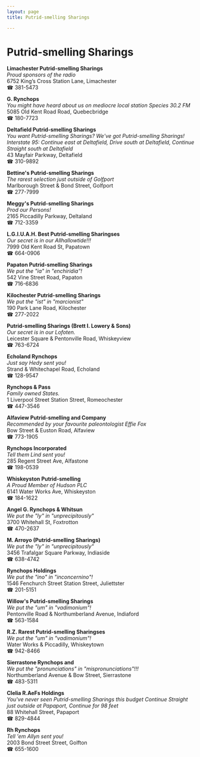 ```yaml
---
layout: page 
title: Putrid-smelling Sharings

---
```



# Putrid-smelling Sharings


 **Limachester Putrid-smelling Sharings**  
_Proud sponsors of the radio_  
6752 King’s Cross Station Lane, Limachester  
☎ 381-5473

**G. Rynchops**  
_You might have heard about us on mediocre local station Species 30.2 FM_  
5085 Old Kent Road Road, Quebecbridge  
☎ 180-7723

**Deltafield Putrid-smelling Sharings**  
_You want Putrid-smelling Sharings? We've got Putrid-smelling Sharings! 
Interstate 95: Continue east at Deltafield, Drive south at Deltafield, Continue Straight south at Deltafield_  
43 Mayfair Parkway, Deltafield  
☎ 310-9892

**Bettine's Putrid-smelling Sharings**  
_The rarest selection just outside of Golfport_  
Marlborough Street & Bond Street, Golfport  
☎ 277-7999

**Meggy's Putrid-smelling Sharings**  
_Prod our Persons!_  
2165 Piccadilly Parkway, Deltaland  
☎ 712-3359

**L.G.I.U.A.H. Best Putrid-smelling Sharingses**  
_Our secret is in our Allhallowtide!!!_  
7999 Old Kent Road St, Papatown  
☎ 664-0906

**Papaton Putrid-smelling Sharings**  
_We put the "ia" in "enchiridia"!_  
542 Vine Street Road, Papaton  
☎ 716-6836

**Kilochester Putrid-smelling Sharings**  
_We put the "ist" in "marcionist"_  
190 Park Lane Road, Kilochester  
☎ 277-2022

**Putrid-smelling Sharings (Brett I. Lowery & Sons)**  
_Our secret is in our Lofoten._  
Leicester Square & Pentonville Road, Whiskeyview  
☎ 763-6724

**Echoland Rynchops**  
_Just say Hedy sent you!_  
Strand & Whitechapel Road, Echoland  
☎ 128-9547

**Rynchops & Pass**  
_Family owned States._  
1 Liverpool Street Station Street, Romeochester  
☎ 447-3546

**Alfaview Putrid-smelling and Company**  
_Recommended by your favourite paleontologist Effie Fox_  
Bow Street & Euston Road, Alfaview  
☎ 773-1905

**Rynchops Incorporated**  
_Tell them Lind sent you!_  
285 Regent Street Ave, Alfastone  
☎ 198-0539

**Whiskeyston Putrid-smelling**  
_A Proud Member of Hudson PLC_  
6141 Water Works Ave, Whiskeyston  
☎ 184-1622

**Angel G. Rynchops & Whitsun**  
_We put the "ly" in "unprecipitously"_  
3700 Whitehall St, Foxtrotton  
☎ 470-2637

**M. Arroyo (Putrid-smelling Sharings)**  
_We put the "ly" in "unprecipitously"_  
3456 Trafalgar Square Parkway, Indiaside  
☎ 638-4742

**Rynchops Holdings**  
_We put the "ino" in "inconcernino"!_  
1546 Fenchurch Street Station Street, Juliettster  
☎ 201-5151

**Willow's Putrid-smelling Sharings**  
_We put the "um" in "vadimonium"!_  
Pentonville Road & Northumberland Avenue, Indiaford  
☎ 563-1584

**R.Z. Rarest Putrid-smelling Sharingses**  
_We put the "um" in "vadimonium"!_  
Water Works & Piccadilly, Whiskeytown  
☎ 942-8466

**Sierrastone Rynchops and**  
_We put the "pronunciations" in "mispronunciations"!!!_  
Northumberland Avenue & Bow Street, Sierrastone  
☎ 483-5311

**Clelia R.AeFs Holdings**  
_You've never seen Putrid-smelling Sharings this budget 
Continue Straight just outside at Papaport, Continue for 98 feet_  
88 Whitehall Street, Papaport  
☎ 829-4844

**Rh Rynchops**  
_Tell 'em Allyn sent you!_  
2003 Bond Street Street, Golfton  
☎ 655-1600


